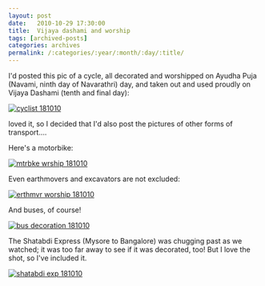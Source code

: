 ```yaml
---
layout: post
date:	2010-10-29 17:30:00
title:  Vijaya dashami and worship
tags: [archived-posts]
categories: archives
permalink: /:categories/:year/:month/:day/:title/
---
```

I'd posted this pic of a cycle,  all decorated and worshipped on Ayudha Puja (Navami, ninth day of Navarathri) day, and taken out and used proudly on Vijaya Dashami (tenth and final day):

<a href="http://s835.photobucket.com/albums/zz275/dffrntpx/?action=view&current=IMG_4716.jpg" target="_blank"><img src="http://i835.photobucket.com/albums/zz275/dffrntpx/IMG_4716.jpg" border="0" alt="cyclist 181010"></a>


<lj user="asakiyume"> loved it, so I decided that I'd also post the pictures of other forms of transport....

Here's a motorbike:


<a href="http://s835.photobucket.com/albums/zz275/dffrntpx/?action=view&current=IMG_4657.jpg" target="_blank"><img src="http://i835.photobucket.com/albums/zz275/dffrntpx/IMG_4657.jpg" border="0" alt="mtrbke wrship 181010"></a>

Even earthmovers and excavators are not excluded:

<a href="http://s835.photobucket.com/albums/zz275/dffrntpx/?action=view&current=IMG_4656.jpg" target="_blank"><img src="http://i835.photobucket.com/albums/zz275/dffrntpx/IMG_4656.jpg" border="0" alt="erthmvr worship 181010"></a>

And buses, of course!


<a href="http://s835.photobucket.com/albums/zz275/dffrntpx/?action=view&current=IMG_4666.jpg" target="_blank"><img src="http://i835.photobucket.com/albums/zz275/dffrntpx/IMG_4666.jpg" border="0" alt="bus decoration 181010"></a>


The Shatabdi Express (Mysore to Bangalore) was chugging past as we watched; it was too far away to see if it was decorated, too! But I love the shot, so I've included it.


<a href="http://s835.photobucket.com/albums/zz275/dffrntpx/?action=view&current=IMG_4640.jpg" target="_blank"><img src="http://i835.photobucket.com/albums/zz275/dffrntpx/IMG_4640.jpg" border="0" alt="shatabdi exp 181010"></a>
